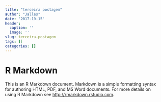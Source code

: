 ```yaml
---
title: "terceira postagem"
author: "Jalles"
date: '2017-10-15'
header:
  caption: ''
  image: ''
slug: terceira-postagem
tags: []
categories: []
---
```



# R Markdown

This is an R Markdown document. Markdown is a simple formatting syntax for authoring HTML, PDF, and MS Word documents. For more details on using R Markdown see <http://rmarkdown.rstudio.com>.

